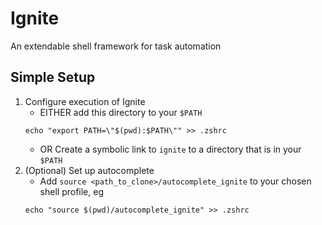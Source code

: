 # Ignite
An extendable shell framework for task automation

## Simple Setup
1. Configure execution of Ignite
    - EITHER add this directory to your `$PATH`
    ```
    echo "export PATH=\"$(pwd):$PATH\"" >> .zshrc
    ```
    - OR Create a symbolic link to `ignite` to a directory that is in your `$PATH`
2. (Optional) Set up autocomplete
    - Add `source <path_to_clone>/autocomplete_ignite` to your chosen shell profile, eg
    ```
    echo "source $(pwd)/autocomplete_ignite" >> .zshrc
    ```
